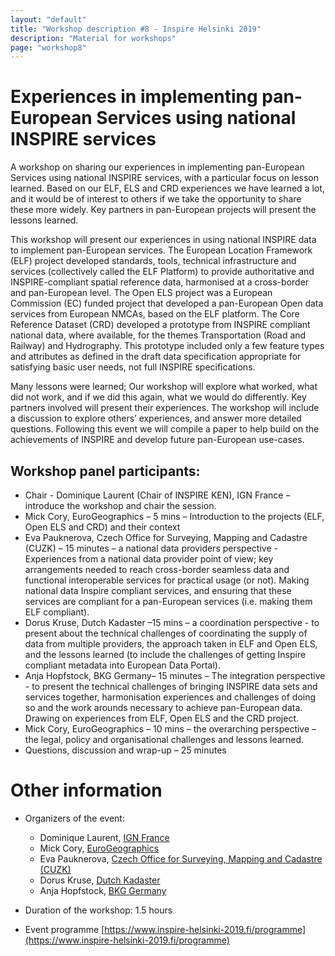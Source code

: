 ```yaml
---
layout: "default"
title: "Workshop description #8 - Inspire Helsinki 2019"
description: "Material for workshops"
page: "workshop8"
---
```

# Experiences in implementing pan-European Services using national INSPIRE services

A workshop on sharing our experiences in implementing pan-European Services using national INSPIRE services, with a particular focus on lesson learned. Based on our ELF, ELS and CRD experiences we have learned a lot, and it would be of interest to others if we take the opportunity to share these more widely. Key partners in pan-European projects will present the lessons learned. 

This workshop will present our experiences in using national INSPIRE data to implement pan-European services.  The European Location Framework (ELF) project developed standards, tools, technical infrastructure and services (collectively called the ELF Platform) to provide authoritative and INSPIRE-compliant spatial reference data, harmonised at a cross-border and pan-European level. The Open ELS project was a European Commission (EC) funded project that developed a pan-European Open data services from European NMCAs, based on the ELF platform.  The Core Reference Dataset (CRD) developed a prototype from INSPIRE compliant national data, where available, for the themes Transportation (Road and Railway) and Hydrography. This prototype included only a few feature types and attributes as defined in the draft data specification appropriate for satisfying basic user needs, not full INSPIRE specifications. 

Many lessons were learned; Our workshop will explore what worked, what did not work, and if we did this again, what we would do differently. Key partners involved will present their experiences.
The workshop will include a discussion to explore others’ experiences, and answer more detailed questions. Following this event we will compile a paper to help build on the achievements of INSPIRE and develop future pan-European use-cases.

## Workshop panel participants:

* Chair - Dominique Laurent (Chair of INSPIRE KEN), IGN France – introduce the workshop and chair the session.
* Mick Cory, EuroGeographics – 5 mins – Introduction to the projects (ELF, Open ELS and CRD) and their context 
* Eva Pauknerova, Czech Office for Surveying, Mapping and Cadastre (CUZK) – 15 minutes – a national data providers perspective - Experiences from a national data provider point of view; key arrangements needed to reach cross-border seamless data and functional interoperable services for practical usage (or not).  Making national data Inspire compliant services, and ensuring that these services are compliant for a pan-European services (i.e. making them ELF compliant). 
* Dorus Kruse, Dutch Kadaster –15 mins – a coordination perspective - to present about the technical challenges of coordinating the supply of data from multiple providers, the approach taken in ELF and Open ELS, and the lessons learned (to include the challenges of getting Inspire compliant metadata into European Data Portal).
* Anja Hopfstock, BKG Germany– 15 minutes – The integration perspective - to present the technical challenges of bringing INSPIRE data sets and services together, harmonisation experiences and challenges of doing so and the work arounds necessary to achieve pan-European data.  Drawing on experiences from ELF, Open ELS and the CRD project.
* Mick Cory, EuroGeographics – 10 mins – the overarching perspective – the legal, policy and organisational challenges and lessons learned.
* Questions, discussion and wrap-up – 25 minutes


# Other information

* Organizers of the event:
  * Dominique Laurent, [IGN France](http://www.ign.fr/)
  * Mick Cory, [EuroGeographics](https://eurogeographics.org/)
  * Eva Pauknerova, [Czech Office for Surveying, Mapping and Cadastre (CUZK)](https://www.cuzk.cz/en)
  * Dorus Kruse, [Dutch Kadaster](https://www.kadaster.nl/about-us)
  * Anja Hopfstock, [BKG Germany](https://www.bkg.bund.de/EN/Home/home.html)

* Duration of the workshop: 1.5 hours
* Event programme [https://www.inspire-helsinki-2019.fi/programme](https://www.inspire-helsinki-2019.fi/programme)
